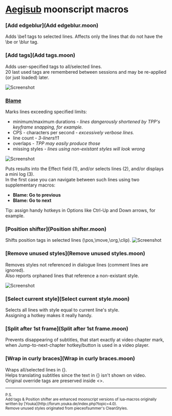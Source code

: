 [Aegisub](https://github.com/Aegisub/Aegisub) moonscript macros
========

### [Add edgeblur](Add edgeblur.moon)
Adds \\be1 tags to selected lines. 
Affects only the lines that do not have the \be or \blur tag.

### [Add tags](Add tags.moon)
Adds user-specified tags to all/selected lines.<br>
20 last used tags are remembered between sessions and may be re-applied (or just loaded) later.

![Screenshot](http://img542.imageshack.us/img542/8342/ufhi.png)

### [Blame](Blame.moon)
Marks lines exceeding specified limits:
* minimum/maximum durations - *lines dangerously shortened by TPP's keyframe snapping, for example.*
* CPS - characters per second - *excessively verbose lines.*
* line count - *3-liners!!1*
* overlaps - *TPP may easily produce those*
* missing styles - *lines using non-existant styles will look wrong*

![Screenshot](http://img801.imageshack.us/img801/1775/p620.png)

Puts results into the Effect field (1), and/or selects lines (2), and/or displays a mini log (3).<br>
In the first case you can navigate between such lines using two supplementary macros:
* **Blame: Go to previous**
* **Blame: Go to next**
 
Tip: assign handy hotkeys in Options like Ctrl-Up and Down arrows, for example.

### [Position shifter](Position shifter.moon)
Shifts position tags in selected lines (\pos,\move,\org,\clip).
![Screenshot](http://img407.imageshack.us/img407/3419/2fs7.png)

### [Remove unused styles](Remove unused styles.moon)
Removes styles not referenced in dialogue lines (comment lines are ignored).<br>
Also reports orphaned lines that reference a non-existant style.

![Screenshot](http://img203.imageshack.us/img203/6941/eas7.png)

### [Select current style](Select current style.moon)
Selects all lines with style equal to current line's style.<br>
Assigning a hotkey makes it really handy.

### [Split after 1st frame](Split after 1st frame.moon)
Prevents disappearing of subtitles, that start exactly at video chapter mark, when Jump-to-next-chapter hotkey/button is used in a video player.

### [Wrap in curly braces](Wrap in curly braces.moon)
Wraps all/selected lines in {}.<br>
Helps translating subtitles since the text in {} isn't shown on video.<br>
Original override tags are preserved inside \<\>.

- - -
<sup>
P.S.
<br/>
Add tags & Position shifter are enhanced moonscript versions of lua-macros originally written by [Youka](http://forum.youka.de/index.php?topic=4.0).
<br/>
Remove unused styles originated from pieceofsummer's CleanStyles.
</sup>
